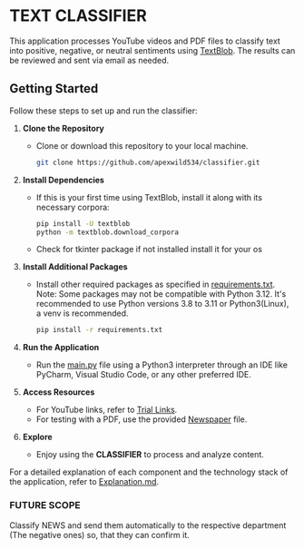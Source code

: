 # TEXT CLASSIFIER

This application processes YouTube videos and PDF files to classify text into positive, negative, or neutral sentiments using [TextBlob](https://textblob.readthedocs.io/en/dev/). The results can be reviewed and sent via email as needed.

## Getting Started

Follow these steps to set up and run the classifier:

1. **Clone the Repository**
   - Clone or download this repository to your local machine.
     ```bash
     git clone https://github.com/apexwild534/classifier.git
     ```

2. **Install Dependencies**
   - If this is your first time using TextBlob, install it along with its necessary corpora:
     ```bash
     pip install -U textblob
     python -m textblob.download_corpora
     ```

   - Check for tkinter package if not installed install it for your os

3. **Install Additional Packages**
   - Install other required packages as specified in [requirements.txt](requirements.txt). Note: Some packages may not be compatible with Python 3.12. It's recommended to use Python versions 3.8 to 3.11 or Python3(Linux), a venv is recommended.
     ```bash
     pip install -r requirements.txt
     ```

4. **Run the Application**
   - Run the [main.py](main.py) file using a Python3 interpreter through an IDE like PyCharm, Visual Studio Code, or any other preferred IDE.

5. **Access Resources**
   - For YouTube links, refer to [Trial Links](links.txt).
   - For testing with a PDF, use the provided [Newspaper](toi.pdf) file.

6. **Explore**
   - Enjoy using the **CLASSIFIER** to process and analyze content.

For a detailed explanation of each component and the technology stack of the application, refer to [Explanation.md](Explanation.md).


### FUTURE SCOPE
Classify NEWS and send them automatically to the respective department (The negative ones) so, that they can confirm it.
